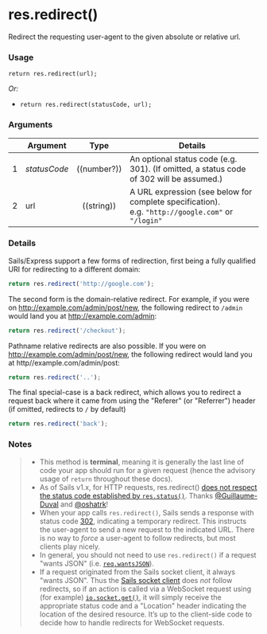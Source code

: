 # res.redirect()

Redirect the requesting user-agent to the given absolute or relative url.


### Usage
```usage
return res.redirect(url);
```


_Or:_
+ `return res.redirect(statusCode, url);`

### Arguments

|   | Argument       | Type        | Details |
|---|----------------|:-----------:|---------|
| 1 | _statusCode_   | ((number?)) | An optional status code (e.g. 301).  (If omitted, a status code of 302 will be assumed.)
| 2 | url            | ((string))  | A URL expression (see below for complete specification).<br/> e.g. `"http://google.com"` or `"/login"`



### Details

Sails/Express support a few forms of redirection, first being a fully qualified URI for redirecting to a different domain:

```javascript
return res.redirect('http://google.com');
```

The second form is the domain-relative redirect.  For example, if you were on http://example.com/admin/post/new, the following redirect to `/admin` would land you at http://example.com/admin:

```javascript
return res.redirect('/checkout');
```

Pathname relative redirects are also possible. If you were on http://example.com/admin/post/new, the following redirect would land you at http//example.com/admin/post:

```javascript
return res.redirect('..');
```
The final special-case is a back redirect, which allows you to redirect a request back where it came from using the "Referer" (or "Referrer") header (if omitted, redirects to `/` by default)

```javascript
return res.redirect('back');
```

### Notes
> + This method is **terminal**, meaning it is generally the last line of code your app should run for a given request (hence the advisory usage of `return` throughout these docs).
> + As of Sails v1.x, for HTTP requests, res.redirect() [does not respect the status code established by `res.status()`](https://github.com/balderdashy/sails-docs/pull/796#issuecomment-284224746).  Thanks [@Guillaume-Duval](https://github.com/Guillaume-Duval) and [@oshatrk](https://github.com/oshatrk)!
> + When your app calls `res.redirect()`, Sails sends a response with status code [302](http://en.wikipedia.org/wiki/List_of_HTTP_status_codes#3xx_Redirection), indicating a temporary redirect.  This instructs the user-agent to send a new request to the indicated URL.  There is no way to _force_ a user-agent to follow redirects, but most clients play nicely.
> + In general, you should not need to use `res.redirect()` if a request "wants JSON" (i.e. [`req.wantsJSON`](https://sailsjs.com/documentation/reference/req/req.wantsJSON.html)).
> + If a request originated from the Sails socket client, it always "wants JSON".  Thus the [Sails socket client](https://sailsjs.com/documentation/reference/web-sockets/socket-client) does _not_ follow redirects, so if an action is called via a WebSocket request using (for example) [`io.socket.get()`](https://sailsjs.com/documentation/reference/web-sockets/socket-client/io-socket-get), it will simply receive the appropriate status code and a "Location" header indicating the location of the desired resource.  It&rsquo;s up to the client-side code to decide how to handle redirects for WebSocket requests.



<docmeta name="displayName" value="res.redirect()">
<docmeta name="pageType" value="method">

